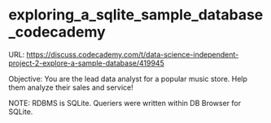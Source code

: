 # exploring_a_sqlite_sample_database_codecademy

URL: https://discuss.codecademy.com/t/data-science-independent-project-2-explore-a-sample-database/419945

Objective: You are the lead data analyst for a popular music store. Help them analyze their sales and service!

NOTE: RDBMS is SQLite. Queriers were written within DB Browser for SQLite. 
